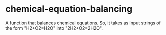 # chemical-equation-balancing
A function that balances chemical equations. So, it takes as input strings of the form "H2+O2=H2O" into "2H2+O2=2H2O".
